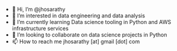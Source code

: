 - 👋 Hi, I’m @jhosarathy
- 👀 I’m interested in data engineering and data analysis
- 🌱 I’m currently learning Data science tooling in Python and AWS infrastructure services
- 💞️ I’m looking to collaborate on data science projects in Python
- 📫 How to reach me jhosarathy [at] gmail [dot] com

<!---
jhosarathy/jhosarathy is a ✨ special ✨ repository because its `README.md` (this file) appears on your GitHub profile.
You can click the Preview link to take a look at your changes.
--->
